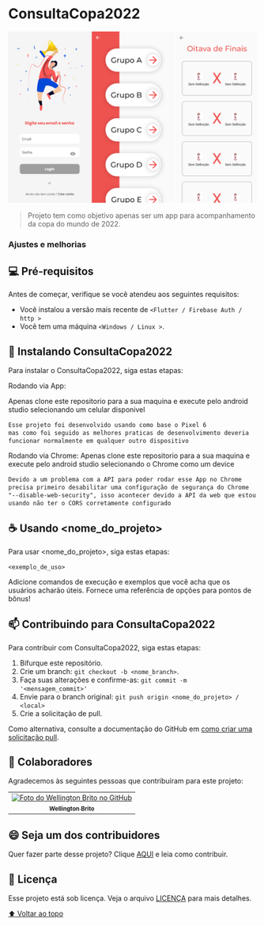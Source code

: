 # ConsultaCopa2022

<img src="Image-App.png" alt="Image app">

> Projeto tem como objetivo apenas ser um app para acompanhamento da copa do mundo de 2022.

### Ajustes e melhorias


## 💻 Pré-requisitos

Antes de começar, verifique se você atendeu aos seguintes requisitos:
* Você instalou a versão mais recente de `<Flutter / Firebase Auth / http >`
* Você tem uma máquina `<Windows / Linux >`.

## 🚀 Instalando ConsultaCopa2022

Para instalar o ConsultaCopa2022, siga estas etapas:

Rodando via App:

Apenas clone este repositorio para a sua maquina e execute pelo android studio selecionando um celular disponivel
```
Esse projeto foi desenvolvido usando como base o Pixel 6 
mas como foi seguido as melhores praticas de desenvolvimento deveria 
funcionar normalmente em qualquer outro dispositivo
```

Rodando via Chrome:
Apenas clone este repositorio para a sua maquina e execute pelo android studio selecionando o Chrome como um device

```
Devido a um problema com a API para poder rodar esse App no Chrome 
precisa primeiro desabilitar uma configuração de segurança do Chrome
"--disable-web-security", isso acontecer devido a API da web que estou 
usando não ter o CORS corretamente configurado
```

## ☕ Usando <nome_do_projeto>

Para usar <nome_do_projeto>, siga estas etapas:

```
<exemplo_de_uso>
```

Adicione comandos de execução e exemplos que você acha que os usuários acharão úteis. Fornece uma referência de opções para pontos de bônus!

## 📫 Contribuindo para ConsultaCopa2022
Para contribuir com ConsultaCopa2022, siga estas etapas:

1. Bifurque este repositório.
2. Crie um branch: `git checkout -b <nome_branch>`.
3. Faça suas alterações e confirme-as: `git commit -m '<mensagem_commit>'`
4. Envie para o branch original: `git push origin <nome_do_projeto> / <local>`
5. Crie a solicitação de pull.

Como alternativa, consulte a documentação do GitHub em [como criar uma solicitação pull](https://help.github.com/en/github/collaborating-with-issues-and-pull-requests/creating-a-pull-request).

## 🤝 Colaboradores

Agradecemos às seguintes pessoas que contribuíram para este projeto:

<table>
  <tr>
    <td align="center">
      <a href="#">
        <img src="https://avatars.githubusercontent.com/u/39777075?v=4" width="100px;" alt="Foto do Wellington Brito no GitHub"/><br>
        <sub>
          <b>Wellington Brito</b>
        </sub>
      </a>
    </td>
  </tr>
</table>


## 😄 Seja um dos contribuidores<br>

Quer fazer parte desse projeto? Clique [AQUI](CONTRIBUTING.md) e leia como contribuir.

## 📝 Licença

Esse projeto está sob licença. Veja o arquivo [LICENÇA](LICENSE.md) para mais detalhes.

[⬆ Voltar ao topo](#nome-do-projeto)<br>
